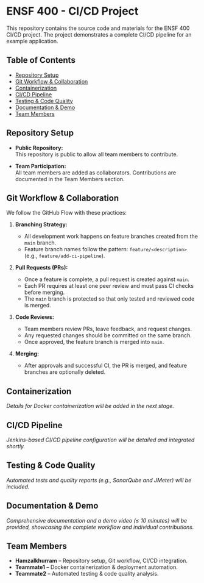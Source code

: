 # ENSF 400 - CI/CD Project

This repository contains the source code and materials for the ENSF 400 CI/CD project. The project demonstrates a complete CI/CD pipeline for an example application.

## Table of Contents
- [Repository Setup](#repository-setup)
- [Git Workflow & Collaboration](#git-workflow--collaboration)
- [Containerization](#containerization)
- [CI/CD Pipeline](#ci-cd-pipeline)
- [Testing & Code Quality](#testing--code-quality)
- [Documentation & Demo](#documentation--demo)
- [Team Members](#team-members)

## Repository Setup

- **Public Repository:**  
  This repository is public to allow all team members to contribute.
  
- **Team Participation:**  
  All team members are added as collaborators. Contributions are documented in the Team Members section.

## Git Workflow & Collaboration

We follow the GitHub Flow with these practices:

1. **Branching Strategy:**  
   - All development work happens on feature branches created from the `main` branch.
   - Feature branch names follow the pattern: `feature/<description>` (e.g., `feature/add-ci-pipeline`).

2. **Pull Requests (PRs):**  
   - Once a feature is complete, a pull request is created against `main`.
   - Each PR requires at least one peer review and must pass CI checks before merging.
   - The `main` branch is protected so that only tested and reviewed code is merged.

3. **Code Reviews:**  
   - Team members review PRs, leave feedback, and request changes.
   - Any requested changes should be committed on the same branch.
   - Once approved, the feature branch is merged into `main`.

4. **Merging:**  
   - After approvals and successful CI, the PR is merged, and feature branches are optionally deleted.

## Containerization

*Details for Docker containerization will be added in the next stage.*

## CI/CD Pipeline

*Jenkins-based CI/CD pipeline configuration will be detailed and integrated shortly.*

## Testing & Code Quality

*Automated tests and quality reports (e.g., SonarQube and JMeter) will be included.*

## Documentation & Demo

*Comprehensive documentation and a demo video (≤ 10 minutes) will be provided, showcasing the complete workflow and individual contributions.*

## Team Members

- **HamzaIkhurram** – Repository setup, Git workflow, CI/CD integration.
- **Teammate1** – Docker containerization & deployment automation.
- **Teammate2** – Automated testing & code quality analysis.
